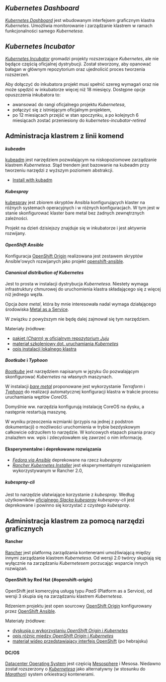 
## _Kubernetes Dashboard_

[_Kubernetes Dashboard_](https://github.com/kubernetes/dashboard) jest wbudowanym
interfejsem graficznym klastra _Kubernetes_. Umożliwia monitorowanie i zarządzanie
klastrem w ramach funkcjonalności samego _Kubernetesa_.

## _Kubernetes Incubator_

[_Kubernetes Incubator_](https://github.com/kubernetes/community/blob/master/incubator.md)
gromadzi projekty rozszerzające _Kubernetes_, ale nie będące częścią oficjalnej
dystrybucji. Został stworzony, aby opanować bałagan w głównym repozytorium oraz
ujednolicić proces tworzenia rozszerzeń.

Aby dołączyć do inkubatora projekt musi spełnić szereg wymagań oraz nie może
spędzić w inkubatorze więcej niż 18 miesięcy. Dostępne opcje opuszczenia
inkubatora to:

- awansować do rangi oficjalnego projektu _Kubernetesa_,
- połączyć się z istniejącym oficjalnym projektem,
- po 12 miesiącach przejść w stan spoczynku, a po kolejnych 6 miesiącach zostać
  przeniesiony do _kubernetes-incubator-retired_

## Administracja klastrem z linii komend
  
#### _kubeadm_

[kubeadm](https://kubernetes.io/docs/reference/setup-tools/kubeadm/kubeadm/)
jest narzędziem pozwalającym na niskopoziomowe zarządzanie klastrem _Kubernetesa_.
Stąd trendem jest bazowanie na kubeadm przy tworzeniu narzędzi z wyższym
poziomem abstrakcji.

- [Install with kubadm](https://kubernetes.io/docs/setup/independent/install-kubeadm/)

#### _Kubespray_

[kubespray](https://github.com/kubernetes-incubator/kubespray) jest zbiorem
skryptów Ansibla konfigurujących klaster na różnych systemach operacyjnych i
w różnych konfiguracjach.
W tym jest w stanie skonfigurować klaster bare metal bez żadnych zewnętrznych
zależności.

Projekt na dzień dzisiejszy znajduje się w inkubatorze i jest aktywnie
rozwijany.
  
#### _OpenShift Ansible_
Konfiguracja [OpenShift Origin](#openshift-origin) realizowana jest zestawem
skryptów Ansible'owych rozwijanych jako projekt 
[openshift-ansible](https://github.com/openshift/openshift-ansible).

#### _Canonical distribution of Kubernetes_

Jest to prosta w instalacji dystrybucja _Kubernetesa_. Niestety wymaga 
infrastruktury chmurowej do uruchomienia klastra składającego się z więcej niż 
jednego węzła. 

Opcja _bare metal_, która by mnie interesowała nadal wymaga 
działającego środowiska [Metal as a Service](https://maas.io/). 

W związku z powyższym nie będę dalej zajmował się tym narzędziem.

Materiały źródłowe:

- [pakiet (_Charm_) w oficjalnym repozytorium _Juju_](https://jujucharms.com/canonical-kubernetes/)
- [materiał szkoleniowy dot. uruchamiania _Kubernetes_](https://tutorials.ubuntu.com/tutorial/install-kubernetes-with-conjure-up)
- [opis instalacji lokalnego klastra](https://insights.ubuntu.com/2017/10/12/kubernetes-the-not-so-easy-way/)
  
#### _Bootkube_ i _Typhoon_

[_Bootkube_](https://github.com/kubernetes-incubator/bootkube) jest narzędziem
napisanym w języku _Go_ pozwalającym skonfigurować _Kubernetes_ na własnych maszynach.

W instalacji [_bare metal_](https://github.com/coreos/matchbox/tree/master/examples/terraform/bootkube-install)
proponowane jest wykorzystanie _Terraform_ i [_Typhoon_](https://github.com/poseidon/typhoon)
do realizacji automatycznej konfiguracji klastra w trakcie procesu uruchamiania węzłów
_CoreOS_.

Domyślnie ww. narzędzia konfigurują instalację CoreOS na dysku, a następnie
restartują maszynę.

W wyniku przeoczenia wzmianki (przypis na jednej z podstron dokumentacji) o
możliwości uruchomienia w trybie bezdyskowym całkowicie odrzuciłem to narzędzie.
W końcowych etapach pisania pracy znalazłem ww. wpis i zdecydowałem się zawrzeć
o nim informację.

#### Eksperymentalne i deprekowane rozwiązania

- [_Fedora via Ansible_](https://kubernetes.io/docs/getting-started-guides/fedora/fedora_ansible_config/)
  deprekowane na rzecz _kubespray_
- [_Rancher Kubernetes Installer_](http://rancher.com/announcing-rke-lightweight-kubernetes-installer/)
  jest eksperymentalnym rozwiązaniem wykorzystywanym w Rancher 2.0,
  
##### kubespray-cli

Jest to narzędzie ułatwiające korzystanie z _kubespray_.
Według użytkowników 
[oficjalnego _Slacka_ _kubespray_](https://kubernetes.slack.com/messages/kubespray)
_kubespray-cli_ jest deprekowane i powinno się korzystać z czystego _kubespray_.


## Administracja klastrem za pomocą narzędzi graficznych

#### Rancher 
[Rancher](https://rancher.com/) jest platformą zarządzania kontenerami 
umożliwiającą między innymi zarządzanie klastrem _Kubernetesa_.
Od wersji 2.0 twórcy skupiają się wyłącznie na zarządzaniu _Kubernetesem_ 
porzucając wsparcie innych rozwiązań.

#### OpenShift by Red Hat {#openshift-origin}

OpenShift jest komercyjną usługą typu _PaaS_ (Platform as a Service), od wersji 3 
skupia się na zarządzaniu klastrem _Kubernetesa_.

Rdzeniem projektu jest open sourcowy 
[OpenShift Origin](https://github.com/openshift/origin) konfigurowany przez
[OpenShift Ansible](#openshift-ansible).

Materiały źródłowe:

- [dyskusja o wykorzystaniu _OpenShift Origin_ i _Kubernetes_](https://www.reddit.com/r/devops/comments/59ql4r/openshift_origin_vs_kubernetes/)
- [opis różnic między _OpenShift Origin_ i _Kubernetes_](https://medium.com/levvel-consulting/the-differences-between-kubernetes-and-openshift-ae778059a90e)
- [materiał wideo przedstawiający interfejs OpenShift](https://youtu.be/-mFovK19aB4?t=6m54s) (po hebrajsku)

#### DC/OS

[Datacenter Operating System](https://dcos.io/) jest częścią
[Mesosphere](https://mesosphere.com/) i Mesosa. Niedawno został rozszerzony
o [_Kubernetesa_](https://mesosphere.com/blog/kubernetes-dcos/) jako alternatywny
(w stosunku do [_Marathon_](https://mesosphere.github.io/marathon/)) system
orkiestracji kontenerami.
